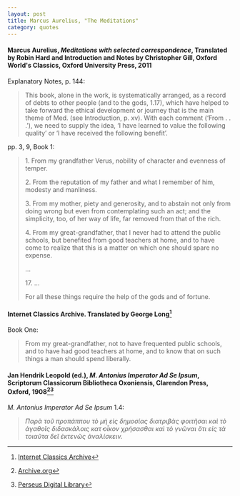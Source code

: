 ```yaml
---
layout: post
title: Marcus Aurelius, "The Meditations"
category: quotes
---
```


#### Marcus Aurelius, *Meditations with selected correspondence*, Translated by Robin Hard and Introduction and Notes by Christopher Gill, Oxford World's Classics, Oxford University Press, 2011

Explanatory Notes, p. 144: 

> This book, alone in the work, is systematically arranged, as a record of debts to other people (and to the gods, 1.17), which have helped to take forward the ethical development or journey that is the main theme of Med. (see Introduction, p. xv). With each comment (‘From . . .’), we need to supply the idea, ‘I have learned to value the following quality’ or ‘I have received the following benefit’.

pp. 3, 9, Book 1:

> 1\. From my grandfather Verus, nobility of character and evenness of temper.
>
> 2\. From the reputation of my father and what I remember of him, modesty and manliness.
>
> 3\. From my mother, piety and generosity, and to abstain not only from doing wrong but even from contemplating such an act; and the simplicity, too, of her way of life, far removed from that of the rich.
>
> 4\. From my great-grandfather, that I never had to attend the public schools, but benefited from good teachers at home, and to have come to realize that this is a matter on which one should spare no expense.
>
> ...
>
> 17\. ...
>
> For all these things require the help of the gods and of fortune.

#### Internet Classics Archive. Translated by George Long[^1]

Book One:

> From my great-grandfather, not to have frequented public schools, and to have had good teachers at home, and to know that on such things a man should spend liberally.

[^1]: [Internet Classics Archive](http://classics.mit.edu/Antoninus/meditations.1.one.html)

#### Jan Hendrik Leopold (ed.), *M. Antonius Imperator Ad Se Ipsum*, Scriptorum Classicorum Bibliotheca Oxoniensis, Clarendon Press, Oxford, 1908[^2][^3]

*M. Antonius Imperator Ad Se Ipsum* 1.4:

> *Παρὰ τοῦ προπάππου τὸ μὴ εἰς δημοσίας διατριβὰς φοιτῆσαι καὶ τὸ ἀγαθοῖς διδασκάλοις κατ̓ οἶκον χρήσασθαι καὶ τὸ γνῶναι ὅτι εἰς τὰ τοιαῦτα δεῖ ἐκτενῶς ἀναλίσκειν.*

[^2]: [Archive.org](https://archive.org/details/mantoninusimpera00marcuoft/page/n6/mode/1up)

[^3]: [Perseus Digital Library](http://data.perseus.org/citations/urn:cts:greekLit:tlg0562.tlg001.perseus-grc1:1.4.1)